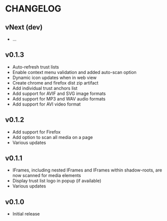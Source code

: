 # CHANGELOG

## vNext (dev)

- ...

## v0.1.3

- Auto-refresh trust lists
- Enable context menu validation and added auto-scan option
- Dynamic icon updates when in web view
- Create chrome and firefox dist zip artifact
- Add individual trust anchors list
- Add support for AVIF and SVG image formats
- Add support for MP3 and WAV audio formats
- Add support for AVI video format

## v0.1.2

- Add support for Firefox
- Add option to scan all media on a page
- Various updates

## v0.1.1

- IFrames, including nested IFrames and IFrames within shadow-roots, are now scanned for media elements
- Display trust list logo in popup (if available)
- Various updates

## v0.1.0

- Initial release
